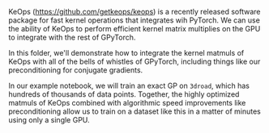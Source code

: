 KeOps (https://github.com/getkeops/keops) is a recently released software package for fast kernel operations that integrates wih PyTorch. We can use the ability of KeOps to perform efficient kernel matrix multiplies on the GPU to integrate with the rest of GPyTorch.

In this folder, we'll demonstrate how to integrate the kernel matmuls of KeOps with all of the bells of whistles of GPyTorch, including things like our preconditioning for conjugate gradients.

In our example notebook, we will train an exact GP on `3droad`, which has hundreds of thousands of data points. Together, the highly optimized matmuls of KeOps combined with algorithmic speed improvements like preconditioning allow us to train on a dataset like this in a matter of minutes using only a single GPU.